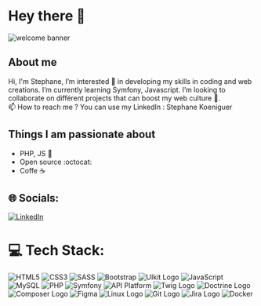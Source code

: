 # Hey there :wave:

<img src="https://cdn-images-1.medium.com/max/2600/1*0KFB17_NGTPB0XWyc4BSgQ.jpeg" alt="welcome banner" >


## About me

Hi, I'm Stephane, I’m interested  👀 in developing my skills in coding and web creations. I’m currently learning Symfony, Javascript. I’m looking to collaborate on différent projects that can boost my web culture 💞.<br>
📫 How to reach me ? You can use my LinkedIn : Stephane Koeniguer

## Things I am passionate about

- PHP, JS :robot:
- Open source :octocat:
- Coffe :coffee:

## 🌐 Socials:
[![LinkedIn](https://img.shields.io/badge/LinkedIn-%230077B5.svg?logo=linkedin&logoColor=white)](https://www.linkedin.com/in/stéphanekoeniguer)


# 💻 Tech Stack:
![HTML5](https://img.shields.io/badge/HTML5-E34F26?style=for-the-badge&logo=html5&logoColor=white)
![CSS3](https://img.shields.io/badge/css3-%231572B6.svg?style=for-the-badge&logo=css3&logoColor=white)
![SASS](https://img.shields.io/badge/Sass-CC6699?style=for-the-badge&logo=sass&logoColor=white)
![Bootstrap](https://img.shields.io/badge/Bootstrap-563D7C?style=for-the-badge&logo=bootstrap&logoColor=white)
![UIkit Logo](https://img.shields.io/badge/UIkit-2396F3?style=for-the-badge&logo=uikit&logoColor=white)
![JavaScript](https://img.shields.io/badge/javascript-%23323330.svg?style=for-the-badge&logo=javascript&logoColor=%23F7DF1E) 
![MySQL](https://img.shields.io/badge/mysql-%2300f.svg?style=for-the-badge&logo=mysql&logoColor=white)
![PHP](https://img.shields.io/badge/PHP-777BB4?style=for-the-badge&logo=php&logoColor=white)
![Symfony](https://img.shields.io/badge/Symfony-000000?style=for-the-badge&logo=symfony&logoColor=white)
![API Platform](https://img.shields.io/badge/Api%20Platform-2D55D2?style=for-the-badge&logo=api-platform&logoColor=white)
![Twig Logo](https://img.shields.io/badge/Twig-8FB51C?style=for-the-badge&logo=twig&logoColor=white)
![Doctrine Logo](https://img.shields.io/badge/Doctrine-326CE5?style=for-the-badge&logo=doctrine&logoColor=white)
![Composer Logo](https://img.shields.io/badge/Composer-885630?style=for-the-badge&logo=composer&logoColor=white)
![Figma](https://img.shields.io/badge/figma-%23F24E1E.svg?style=for-the-badge&logo=figma&logoColor=white)
![Linux Logo](https://img.shields.io/badge/Linux-FCC624?style=for-the-badge&logo=linux&logoColor=black)
![Git Logo](https://img.shields.io/badge/Git-F05032?style=for-the-badge&logo=git&logoColor=white)
![Jira Logo](https://img.shields.io/badge/Jira-34B233?style=for-the-badge&logo=your-logo&logoColor=white)
![Docker](https://img.shields.io/badge/Docker-2496ED?style=for-the-badge&logo=docker&logoColor=white)  
